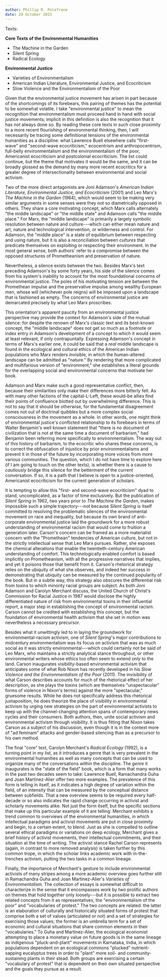 ```yaml
---
author: Phillip R. Polefrone
date: 29 October 2015
---
```


Texts:

**Core Texts of the Environmental Humanities**

- The Machine in the Garden
- Silent Spring
- Radical Ecology

**Environmental Justice**

- Varieties of Environmentalism
- American Indian Literature, Environmental Justice, and Ecocriticism
- Slow Violence and the Environmentalism of the Poor

Given that the environmental justice movement has arisen in part because of the
shortcomings of its forebears, this pairing of themes has the potential to be
somewhat volatile. I take "environmental justice" to mean the recognition that
environmentalism must proceed hand in hand with social justice movements;
implicit in this definition is also the recognition that it has *not* always
done so. By reading these core texts in such close proximity to a more recent
flourishing of environmental thinking, then, I will necessarily be tracing some
definitional tensions of the environmental humanities as a discipline: what
Lawrence Buell elsewhere calls "first-wave" and "second-wave ecocriticism,"
ecocentrism and anthropocentrism, full-belly environmentalism and the
environmentalism of the poor, Americanist ecocriticism and postcolonial
ecocriticism. The list could continue, but the theme that motivates it would be
the same, and it can be broadly glossed as the demand by many more recent
ecocritics for a greater degree of intersectionality between environmental and
social activism.

Two of the more direct antagonists are Joni Adamson's *American Indian
Literature, Environmental Justice, and Ecocriticism* (2001) and Leo Marx's *The
Machine in the Garden* (1964), which would seem to be making very similar
arguments in some senses were they not so diametrically opposed in others. They
share a core motivating concept, which Marx calls alternately "the middle
landscape" or "the middle state" and Adamson calls "the middle place." For
Marx, the "middle landscape" is primarily a largely symbolic resolution between
nature and culture---which can either mean nature and art, nature and
technological intervention, or wilderness and control. For Adamson, the "middle
place" is a state of equilibrium between respecting and using nature, but it is
also a reconciliation between *cultures* that predicate themselves on
exploiting or respecting their environment. In the most general sense, both
authors' refer to a compromise between the opposed structures of Prometheanism
and preservation of nature. 

Nevertheless, a silence exists between the two. Besides Marx's text preceding
Adamson's by some forty years, his side of the silence comes from his system's
inability to account for the most foundational concerns of environmental
justice. The poles of his motivating tension are between the Promethean impulse
and the preservative impulse among wealthy European men, whose will (whichever
pole reigns) will be imposed upon a landscape that is fashioned as empty. The
concerns of environmental justice are demarcated precisely by what Leo Marx
proscribes.

This orientation's apparent paucity from an environmental justice perspective
may provide the context for Adamson's side of the mutual silence: for despite
the renown of Marx's classic text and its best-known concept, the "middle
landscape" does not get so much as a footnote or index entry in Adamson's
development of a concept to which it would seem at least relevant, if only
contrapuntally. Expressing Adamson's concept in terms of Marx's earlier one, it
could be said that a *real* middle landscape is found in the ecological and
cultural ethics of the American Indian populations who Marx renders invisible,
in which the human-altered landscape can be admitted as "nature." By rendering
that more complicated and multifarious version of "environment," she
establishes a literal grounds for the overlapping social and environmental
concerns that motivate her book.

Adamson and Marx make such a good representative conflict, then, because their
similarities only make their differences more bitterly felt. As with many other
factions of the capital-L-Left, these would-be allies find their points of
confluence blotted out by overwhelming difference. This is not to say that it
should be otherwise, for the fundamental disagreement comes not out of
doctrinal quibbles but a more complex social consciousness in the movement as a
whole. In other words, one might think of environmental justice's conflicted
relationship to its forebears in terms of Walter Benjamin's well known
statement that "there is no document of civilization that is not at the same
time a document of barbarism," had Benjamin been referring more specifically to
environmentalism. The way out of this history of barbarism, to the ecocritic
who shares these concerns, is to correct the obfuscation of injustice by prior
environmentalisms and prevent it in those of the future by incorporating more
voices from more various communities. The question, which I do not have time to
explore here (if I am going to touch on the other texts), is whether there is a
cause to *cautiously* bridge this silence for the betterment of the current
conversation. If so, it is a path that I believe is open to a justice-oriented,
Americanist ecocriticism for the current generation of scholars.

It is tempting to allow this "first- and second-wave ecocriticism" dyad to
stand, uncomplicated, as a factor of time exclusively. But the publication of
*Silent Spring* in 1962, two years prior to *The Machine the Garden*, makes
impossible such a simple trajectory---not because *Silent Spring* is itself
committed to resolving the problematic silences of the environmental movement
on race and inequality, but because its own brand of anti-corporate
environmental justice laid the groundwork for a more robust understanding of
environmental racism that would come to fruition a generation later. Carson's
concern can be framed as a more materialist concern with the "Promethean"
tendencies of American culture, but not in the strictly intellectual sense that
Leo Marx pursues. Rather, she exposes the chemical alterations that enable the
twentieth-century American understanding of comfort. This technologically
enabled comfort is based implicitly on Prometheanism, with all the progressive
narratives that implies, and yet it poisons those that benefit from it.
Carson's rhetorical strategy relies on the ubiquity of what she observes, and
indeed her success in demonstrating that ubiquity can be measured by the
continued popularity of the book. But in a subtle way, this strategy also
obscures the differential risk from toxins to which minority racial groups are
subject. As both Joni Adamson and Carolyn Merchant discuss, the United Church
of Christ's Commission for Racial Justice in 1987 would disclose the highly
differentiated nature of risk from environmental toxins in their influential
report, a major step in establishing the concept of environmental racism.
Carson cannot be credited with establishing this concept, but the foundation of
environmental health activism that she set in motion was nevertheless
a necessary precursor.

Besides what it unwittingly led to in laying the groundwork for
environmental-racism activism, one of *Silent Spring*'s major contributions to
midcentury environmentalism was its focus on activism that was as much social
as it was strictly environmental---which could certainly not be said of Leo
Marx, who maintains a strictly analytical stance throughout, or other
environmental writers whose ethics too often seem to extend *only* to the land.
Carson inaugurates visibility-based environmental activism that anticipates
some of what Rob Nixon has recently developed in his *Slow Violence and the
Environmentalism of the Poor* (2011). The invisibility of what Carson describes
accounts for much of the rhetorical effect of her description, as she plays the
toxins (which are themselves "unspectacular" forms of violence in Nixon's
terms) against the more "spectacular," gruesome results. While he does not
specifically address this rhetorical juxtaposition, he does theorize the place
of visibility in environmental activism by urging new strategies on the part of
environmental activists to keep up with the channel-changing attention spans of
contemporary news cycles and their consumers. Both authors, then, unite social
activism and environmental activism through visibility. It is thus fitting that
Nixon takes Carson as a subject of his discussion, even though it is in the
context more of "ad feminam" attacks and gender-based silencing than as a
precursor to his own method.

The final "core" text, Carolyn Merchant's *Radical Ecology* (1992), is a
turning point in my list, as it introduces a genre that is very prevalent in
the environmental humanities as well as many concepts that can be used to
organize many of the conversations within the discipline. The *genre* it
inaugurates is the "state of the field" book, which is a form that many works
in the past two decades seem to take: Lawrence Buell, Ramachandra Guha and Joan
Martinez-Alier offer two more examples. The prevalence of this form is telling
in itself, as it indicates a high degree of variation within the field, of an
intensity that can be measured by the conceptual distance between subfields.
That a new overview seems to be required every half-decade or so also indicates
the rapid change occurring in activist and scholarly movements alike. Not just
the form itself, but the specific sections that make up this particular example
of it are telling: Merchant exhibits a trend common to overviews of the
environmental humanities, in which intellectual paradigms and activist
movements are put in close proximity and begin, to a certain extent, to blend.
Just as she is compelled to outline several ethical paradigms or variations on
deep ecology, Merchant gives a brief history of activist movements, their
intellectual commitments, and their situation at the time of writing. The
activist stance Rachel Carson represents (again, in contrast to more removed
analysis) is taken further by this common trope, in which the scholar links
academic work with in-the-trenches activism, putting the two tasks in a common
lineage.

Finally, the importance of Merchant's gesture to include environmental
activists of many stripes among a more academic overview goes further still in
Ramachandra Guha and Joan Martinez-Alier's *Varieties of Environmentalism*. The
collection of essays is somewhat difficult to characterize in the sense that it
encompasses work by two prolific authors on themes that hold together only
loosely---but it is possible to extract two related concepts from it as
representatives, the "environmentalism of the poor" and "vocabularies of
protest." The two concepts are related: the latter is an elaboration of
culturally and historically situated forms of protest that comprise both a set
of values (articulated or not) and a set of strategies for exercising those
values; the former is an umbrella term for a set of economic and cultural
situations that share common elements in their "vocabularies." To Guha and
Martinez-Alier, the ecological economist attempting to place a monetary value
on future goods is in the same lineage as indigenous "pluck-and-plant"
movements in Karnataka, India, in which populations dependent on an ecological
commons "plucked" nutrient-sapping eucalyptus trees in order to "plant" more
soil- and community-sustaining plants in their stead. Both groups are
exercising a certain "vocabulary of protest" that is dependent on their own
situated perspective and the goals they pursue as a result. 


